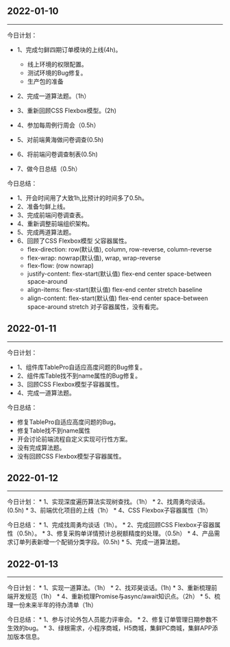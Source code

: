 ## 2022-01-10
___

今日计划：
  * 1、完成匀鲜四期订单模块的上线(4h)。
    * 线上环境的权限配置。
    * 测试环境的Bug修复。
    * 生产包的准备

  * 2、完成一道算法题。（1h）
  * 3、重新回顾CSS Flexbox模型。(2h)
  * 4、参加每周例行周会（0.5h）
  * 5、对前端黄海做问卷调查(0.5h)
  * 6、将前端问卷调查制表(0.5h)
  * 7、做今日总结（0.5h）



今日总结：
* 1、开会时间用了大致1h,比预计的时间多了0.5h。
* 2、准备匀鲜上线。
* 3、完成前端问卷调查表。
* 4、重新调整前端组织架构。
* 5、完成两道算法题。
* 6、回顾了CSS Flexbox模型 父容器属性。
    * flex-direction: row(默认值), column, row-reverse, column-reverse
    * flex-wrap: nowrap(默认值), wrap, wrap-reverse
    * flex-flow: <flex-direction> <flex-wrap> (row nowrap)
    * justify-content: flex-start(默认值) flex-end center space-between space-around
    * align-items: flex-start(默认值) flex-end center stretch baseline
    * align-content: flex-start(默认值) flex-end center space-between space-around stretch
    对子容器属性，没有看完。


## 2022-01-11
___

今日计划：
  * 1、组件库TablePro自适应高度问题的Bug修复。
  * 2、组件库Table找不到name属性的Bug修复。
  * 3、回顾CSS Flexbox模型子容器属性。
  * 4、完成一道算法题。

今日总结：
  * 修复TablePro自适应高度问题的Bug。
  * 修复Table找不到name属性
  * 开会讨论前端流程自定义实现可行性方案。
  * 没有完成算法题。
  * 没有回顾CSS Flexbox模型子容器属性。


  ## 2022-01-12
  ___

  今日计划：
    * 1、实现深度遍历算法实现树查找。（1h）
    * 2、找周勇均谈话。(0.5h)
    * 3、前端优化项目的上线（1h）
    * 4、CSS Flexbox子容器属性（1h）

  今日总结：
    * 1、完成找周勇均谈话（1h）。
    * 2、完成回顾CSS Flexbox子容器属性（0.5h）。
    * 3、修复采购单详情预计总税额精度的处理。（0.5h）
    * 4、产品需求订单列表新增一个配销分类字段。(0.5h)
    * 5、完成一道算法题。

  ## 2022-01-13
  ___

  今日计划：
    * 1、实现一道算法。（1h）
    * 2、找邓昊谈话。(1h)
    * 3、重新梳理前端开发规范（1h）
    * 4、重新梳理Promise与async/await知识点。（2h）
    * 5、梳理一份未来半年的待办清单（1h）

  今日总结：
    * 1、参与讨论外包人员能力评审会。
    * 2、修复订单管理日期参数不生效的bug。
    * 3、绿根需求，小程序商城，H5商城，集鲜PC商城，集鲜APP添加版本信息。